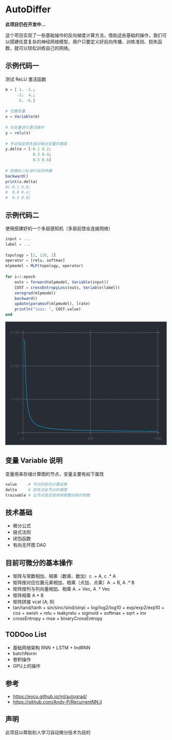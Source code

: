 # AutoDiffer
**此项目仍在开发中...**

这个项目实现了一些基础操作的反向梯度计算方法，借助这些基础的操作，我们可以搭建任意复杂的神经网络模型，用户只要定义好前向传播、训练准则、损失函数，就可以轻松训练自己的网络。

## 示例代码一
测试 ReLU 激活函数
```julia
m = [ 1. -2.;
     -3.  4.;
      5. -6.]

# 包裹变量
x = Variable(m)

# 对变量进行激活操作
y = relu(x)

# 手动指定损失值对输出变量的梯度
y.delta = [-0.1 0.2;
            0.3 0.4;
            0.5 0.6]

# 依据dL/dy进行反向传播
backward()
print(x.delta)
#[-0.1 0.0;
#  0.0 0.4;
#  0.5 0.0]
```

## 示例代码二
使用搭建好的一个多层感知机（多层前馈全连接网络）

```julia
input = ...
label = ...

topology = [2, 128, 2]
operator = [relu, softmax]
mlpmodel = MLP(topology, operator)

for i=1:epoch
    outs = forward(mlpmodel, Variable(input))
    COST = crossEntropyLoss(outs, Variable(label))
    zerograd(mlpmodel)
    backward()
    update(paramsof(mlpmodel), lrate)
    println("loss: ", COST.value)
end
```
![loss](doc/loss4mlp.png)

## 变量 Variable 说明
变量用来存储计算图的节点，变量主要有如下属性
```julia
value     # 节点的前向计算结果
delta     # 损失对此节点的梯度
trainable # 此节点是否是网络需要训练的参数
```

## 技术基础
+ 微分公式
+ 链式法则
+ 闭包函数
+ 有向无环图 DAG

## 目前可微分的基本操作
+ 矩阵与常数相加、相乘（数乘、数加）c .+ A,  c .* A
+ 矩阵按对应位置元素相加、相乘（点加、点乘）A .+ B,  A .* B
+ 矩阵按列与列向量相加、相乘 A .+ Vec, A .* Vec
+ 矩阵相乘 A * B
+ 矩阵拼接 vcat [A; B]
+ tan/tand/tanh + sin/sinc/sind/sinpi + log/log2/log10 + exp/exp2/exp10 + cos + swish + relu + leakyrelu + sigmoid + softmax + sqrt + inv
+ crossEntropy + mse + binaryCrossEntropy

## TODOoo List
+ 基础网络架构 RNN + LSTM + IndRNN
+ batchNorm
+ 卷积操作
+ GPU上的操作

## 参考
+ https://evcu.github.io/ml/autograd/
+ https://github.com/Andy-P/RecurrentNN.jl

## 声明
此项目以帮助别人学习自动微分技术为目的
